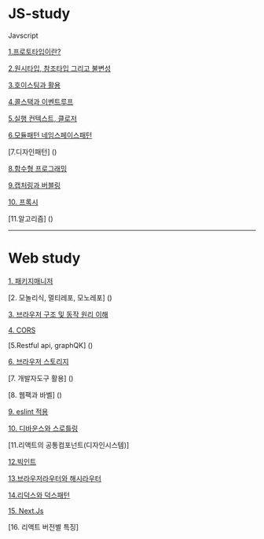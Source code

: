 # JS-study
Javscript 

[1.프로토타입이란?](https://github.com/KoGaYoung/JS-study/blob/main/%ED%94%84%EB%A1%9C%ED%86%A0%ED%83%80%EC%9E%85(Prototype).md)

[2.원시타입, 참조타입 그리고 불변성](https://github.com/KoGaYoung/JS-study/blob/main/%EC%9B%90%EC%8B%9C%ED%83%80%EC%9E%85_%EC%B0%B8%EC%A1%B0%ED%83%80%EC%9E%85%EA%B3%BC%20%EB%B6%88%EB%B3%80%EC%84%B1(Immutable).md)

[3.호이스팅과 활용](https://github.com/KoGaYoung/JS-study/blob/main/%ED%98%B8%EC%9D%B4%EC%8A%A4%ED%8C%85(hoisting).md)

[4.콜스택과 이벤트루프](https://github.com/KoGaYoung/JS-study/blob/main/%EC%BD%9C%EC%8A%A4%ED%83%9D%EA%B3%BC%20%EC%9D%B4%EB%B2%A4%ED%8A%B8%EB%A3%A8%ED%94%84.md)

[5.실행 컨텍스트, 클로저](https://github.com/KoGaYoung/JS-study/blob/main/%EC%8B%A4%ED%96%89%20%EC%BB%A8%ED%85%8D%EC%8A%A4%ED%8A%B8%EC%99%80%ED%81%B4%EB%A1%9C%EC%A0%80.md)

[6.모듈패턴 네임스페이스패턴](https://github.com/KoGaYoung/JS-study/blob/main/%EB%AA%A8%EB%93%88%ED%8C%A8%ED%84%B4%20%EB%84%A4%EC%9E%84%EC%8A%A4%ED%8E%98%EC%9D%B4%EC%8A%A4%ED%8C%A8%ED%84%B4.md)

[7.디자인패턴] ()

[8.함수형 프로그래밍](https://github.com/KoGaYoung/JS-study/blob/main/%ED%95%A8%EC%88%98%ED%98%95%20%ED%94%84%EB%A1%9C%EA%B7%B8%EB%9E%98%EB%B0%8D)

[9.캡처링과 버블링](https://github.com/KoGaYoung/JS-study/blob/main/%EC%BA%A1%EC%B2%98%EB%A7%81%EA%B3%BC%20%EB%B2%84%EB%B8%94%EB%A7%81.md)

[10. 프록시](https://github.com/KoGaYoung/JS-study/blob/main/%ED%94%84%EB%A1%9D%EC%8B%9C.md)

[11.알고리즘] ()

---

# Web study
[1. 패키지매니저](https://github.com/KoGaYoung/JS-study/blob/main/%ED%8C%A8%ED%82%A4%EC%A7%80%EB%A7%A4%EB%8B%88%EC%A0%80.md)

[2. 모놀리식, 멀티레포, 모노레포] ()

[3. 브라우저 구조 및 동작 원리 이해](https://github.com/KoGaYoung/JS-study/blob/main/%EB%B8%8C%EB%9D%BC%EC%9A%B0%EC%A0%80%20%EA%B5%AC%EC%A1%B0%20%EB%B0%8F%20%EB%8F%99%EC%9E%91%20%EC%9B%90%EB%A6%AC%20%EC%9D%B4%ED%95%B4.md)

[4. CORS](https://github.com/KoGaYoung/JS-study/blob/main/CORS.md)

[5.Restful api, graphQK] ()

[6. 브라우저 스토리지](https://github.com/KoGaYoung/JS-study/blob/main/%EB%B8%8C%EB%9D%BC%EC%9A%B0%EC%A0%80%20%EC%8A%A4%ED%86%A0%EB%A6%AC%EC%A7%80.md)

[7. 개발자도구 활용] ()

[8. 웹팩과 바벨] ()

[9. eslint 적용](https://github.com/KoGaYoung/JS-study/blob/main/eslint%20%EC%A0%81%EC%9A%A9.md)

[10. 디바운스와 스로틀링](https://github.com/KoGaYoung/JS-study/blob/main/%EB%94%94%EB%B0%94%EC%9A%B4%EC%8A%A4%EC%99%80%20%EC%93%B0%EB%A1%9C%ED%8B%80%EB%A7%81.md)

[11.리액트의 공통컴포넌트(디자인시스템)]

[12.빅인트](https://github.com/KoGaYoung/JS-study/blob/main/%EB%B9%85%EC%9D%B8%ED%8A%B8.md)

[13.브라우저라우터와 해시라우터](https://github.com/KoGaYoung/JS-study/blob/main/%EB%B8%8C%EB%9D%BC%EC%9A%B0%EC%A7%95%EB%9D%BC%EC%9A%B0%ED%84%B0%EC%99%80%20%ED%95%B4%EC%8B%9C%EB%9D%BC%EC%9A%B0%ED%84%B0.md)

[14.리덕스와 덕스패턴](https://github.com/KoGaYoung/JS-study/blob/main/%EB%A6%AC%EB%8D%95%EC%8A%A4%EC%99%80%20%EB%8D%95%EC%8A%A4%ED%8C%A8%ED%84%B4.md)

[15. Next.Js](https://github.com/KoGaYoung/JS-study/blob/main/NEXTJS.md)

[16. 리액트 버전별 특징]
